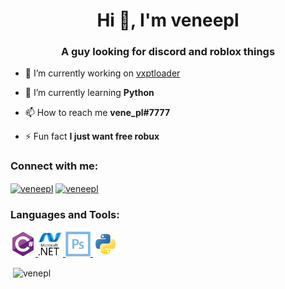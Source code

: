 <h1 align="center">Hi 👋, I'm veneepl</h1>
<h3 align="center">A guy looking for discord and roblox things</h3>

- 🔭 I’m currently working on [vxptloader](https://github.com/VeNePL/vxptloader)

- 🌱 I’m currently learning **Python**

- 📫 How to reach me **vene_pl#7777**

- ⚡ Fun fact **I just want free robux**

<h3 align="left">Connect with me:</h3>
<p align="left">
<a href="https://instagram.com/veneepl" target="blank"><img align="center" src="https://raw.githubusercontent.com/rahuldkjain/github-profile-readme-generator/master/src/images/icons/Social/instagram.svg" alt="veneepl" height="30" width="40" /></a>
<a href="https://www.youtube.com/c/veneepl" target="blank"><img align="center" src="https://raw.githubusercontent.com/rahuldkjain/github-profile-readme-generator/master/src/images/icons/Social/youtube.svg" alt="veneepl" height="30" width="40" /></a>
</p>

<h3 align="left">Languages and Tools:</h3>
<p align="left"> <a href="https://www.w3schools.com/cs/" target="_blank" rel="noreferrer"> <img src="https://raw.githubusercontent.com/devicons/devicon/master/icons/csharp/csharp-original.svg" alt="csharp" width="40" height="40"/> </a> <a href="https://dotnet.microsoft.com/" target="_blank" rel="noreferrer"> <img src="https://raw.githubusercontent.com/devicons/devicon/master/icons/dot-net/dot-net-original-wordmark.svg" alt="dotnet" width="40" height="40"/> </a> <a href="https://www.photoshop.com/en" target="_blank" rel="noreferrer"> <img src="https://raw.githubusercontent.com/devicons/devicon/master/icons/photoshop/photoshop-line.svg" alt="photoshop" width="40" height="40"/> </a> <a href="https://www.python.org" target="_blank" rel="noreferrer"> <img src="https://raw.githubusercontent.com/devicons/devicon/master/icons/python/python-original.svg" alt="python" width="40" height="40"/> </a> </p>

<p>&nbsp;<img align="center" src="https://github-readme-stats.vercel.app/api?username=venepl&show_icons=true&locale=en" alt="venepl" /></p>
